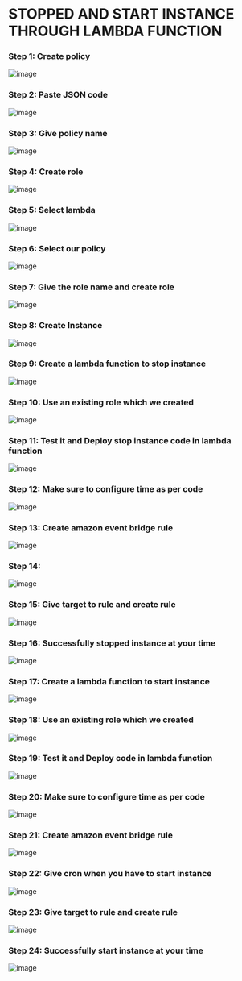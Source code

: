 <h1>STOPPED AND START INSTANCE THROUGH LAMBDA FUNCTION</h1>
<h3>Step 1: Create policy</h3>

![image](https://github.com/user-attachments/assets/6c65f09f-f234-474c-95f3-46c69d36059d)

<h3>Step 2: Paste JSON code</h3>

![image](https://github.com/user-attachments/assets/c782ff3a-322d-402f-ac14-885eb5eb0180)

<h3>Step 3: Give policy name</h3>

![image](https://github.com/user-attachments/assets/53cf94c9-e9b5-4510-97f7-291498ba2280)

<h3>Step 4: Create role</h3>

![image](https://github.com/user-attachments/assets/e5e3862b-9b22-41c8-a1d4-5c980ac3fc7f)

<h3>Step 5: Select lambda</h3>

![image](https://github.com/user-attachments/assets/dc0e1322-88f1-4c24-8de9-2b549a12112d)

<h3>Step 6: Select our policy</h3>

![image](https://github.com/user-attachments/assets/c3485fba-78d8-4ff0-8f4d-6e15de838cfd)

<h3>Step 7: Give the role name and create role</h3>

![image](https://github.com/user-attachments/assets/6b815adf-9e9d-4a7a-8ea7-97d3dbcaa22c)

<h3>Step 8: Create Instance</h3>

![image](https://github.com/user-attachments/assets/93af97e3-12c6-4e89-8a1a-0cb6170c7859)

<h3>Step 9: Create a lambda function to stop instance</h3>

![image](https://github.com/user-attachments/assets/f17500d7-d027-4148-9f24-cff6c5d38881)

<h3>Step 10: Use an existing role which we created </h3>

![image](https://github.com/user-attachments/assets/0573ce12-86a8-45a7-b063-f39f1f82223d)

<h3>Step 11: Test it and Deploy stop instance code in lambda function</h3>

![image](https://github.com/user-attachments/assets/e06fac63-18d8-46dd-8949-c20849caafdd)

<h3>Step 12: Make sure to configure time as per code </h3>

![image](https://github.com/user-attachments/assets/2c19f4cb-ec99-444f-bb75-30d4d834b1b3)

<h3>Step 13: Create amazon event bridge rule</h3>

![image](https://github.com/user-attachments/assets/89210711-1c6f-4aaf-a92b-268a772bd610)

<h3>Step 14: </h3>

![image](https://github.com/user-attachments/assets/85728571-3249-41b8-82ee-4ab19690c355)

<h3>Step 15: Give target to rule and create rule</h3>

![image](https://github.com/user-attachments/assets/81c7dd87-7fc5-4867-8ac9-327cc5eb74b3)

<h3>Step 16: Successfully stopped instance at your time </h3>

![image](https://github.com/user-attachments/assets/743d2b08-cbed-47a9-b4ef-3e9432401606)

<h3>Step 17: Create a lambda function to start instance</h3>

![image](https://github.com/user-attachments/assets/ba935308-7d65-43d6-a25d-39cfb794fa2d)

<h3>Step 18: Use an existing role which we created </h3>

![image](https://github.com/user-attachments/assets/37d5402c-66e6-4b54-9d5b-5283d2c4dd45)

<h3>Step 19: Test it and Deploy code in lambda function</h3>

![image](https://github.com/user-attachments/assets/41275ce2-10b4-4853-aa7f-4329725de764)

<h3>Step 20: Make sure to configure time as per code </h3>

![image](https://github.com/user-attachments/assets/ea6da827-8137-43e1-86db-ab0d936b1495)

<h3>Step 21: Create amazon event bridge rule</h3>

![image](https://github.com/user-attachments/assets/86e7b54f-737c-4387-84ba-3ec5ddc7de1e)

<h3>Step 22: Give cron when you have to start instance</h3>

![image](https://github.com/user-attachments/assets/68c727c0-3200-4005-8139-f737d159833c)

<h3>Step 23: Give target to rule and create rule</h3>

![image](https://github.com/user-attachments/assets/f8b96910-d1ad-41fc-a538-ff80cea2c89b)

<h3>Step 24: Successfully start instance at your time </h3>

![image](https://github.com/user-attachments/assets/eada9781-d977-48bc-a2ff-bba3f93fa6e0)


